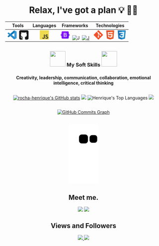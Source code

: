<h1 align='center'>Relax, I've got a plan 💡 👨‍💻</h1>

<div id='lojc' align="center">

| Tools  | Languages | Frameworks  | Technologies |   
|---|---|---|---|
|<div id='lojc' align="center"><img src="https://github.com/devicons/devicon/blob/master/icons/vscode/vscode-original.svg" title="" alt="J" width="30" height="30"/>&nbsp;&nbsp;<img src="https://github.com/MateusHoffman/MateusHoffman/blob/main/img/GitHub.svg" class="devicon-github-original" title="" alt="J" width="30" height="30" background-color="white"/></div>|<div id='lojc' align="center"><img src="https://github.com/devicons/devicon/blob/master/icons/javascript/javascript-original.svg" title="" alt="J" width="30" height="30"/></div>|<div id='lojc' align="center"><img src="https://github.com/devicons/devicon/blob/master/icons/bootstrap/bootstrap-original.svg" title="" alt="J" width="30" height="30"/>&nbsp;&nbsp;<img src="https://cdn.jsdelivr.net/gh/devicons/devicon/icons/jest/jest-plain.svg" alt="J" width="30" height="30" />&nbsp;&nbsp;<a href="https://jquery.com/" target="_blank" rel="noreferrer"><img src="https://raw.githubusercontent.com/danielcranney/readme-generator/main/public/icons/skills/jquery-colored.svg" alt="J" width="30" height="30" alt="JQuery"/></div>|<div id='lojc' align="center"><img src="https://github.com/devicons/devicon/blob/master/icons/git/git-original.svg" title="" alt="J" width="30" height="30"/>&nbsp;&nbsp;<img src="https://github.com/devicons/devicon/blob/master/icons/html5/html5-original.svg" title="" alt="J" width="30" height="30"/>&nbsp;&nbsp;<img src="https://github.com/devicons/devicon/blob/master/icons/css3/css3-original.svg" title="" alt="J" width="30" height="30"/></div></div>| 

##

<div>
	<h3 align="center">
		<img src="https://cdn-icons-png.flaticon.com/512/3062/3062533.png" width="50px" height="50px">
		 My Soft Skills 
		<img src="https://blog.peoplefirstps.com/hubfs/226%20-%20Data.png" width="50px" height="50px">
	<h3>
	<h4 align="center">Creativity, leadership, communication, collaboration, emotional intelligence, critical thinking<h4>
</div>

##

<div align='center'>	
<a href="http://www.github.com/rocha-henrique"><img height="165em" src="https://github-readme-stats.vercel.app/api?username=rocha-henrique&show_icons=true&hide=&count_private=true&title_color=facc15&text_color=facc15&icon_color=f97316&bg_color=000000&hide_border=true&show_icons=true" alt="rocha-henrique's GitHub stats" /></a>
<a href="http://www.github.com/rocha-henrique"><img height="165em" src="https://github-readme-streak-stats.herokuapp.com/?user=rocha-henrique&stroke=facc15&background=000000&ring=facc15&fire=facc15&currStreakNum=facc15&currStreakLabel=facc15&sideNums=facc15&sideLabels=facc15&dates=facc15&hide_border=true" /></a>
<img heigt="165em" alt="Henrique's Top Languages" src="https://github-readme-stats.vercel.app/api/top-langs/?username=rocha-henrique&langs_count=8&count_private=true&layout=compact&theme=highcontrast&hide_border=true&custom_title=GitHub%20Commits%20Graph"/>
<a href="https://github.com/rocha-henrique/trybe-exercicios" align="left"><img width="465px" heigth="200em" src="https://github-readme-stats.vercel.app/api/pin/?username=rocha-henrique&repo=trybe-exercicios&title_color=facc15&text_color=facc15&icon_color=f97316&bg_color=000000&hide_border=true&locale=en" /></a>
	
##
	
<a href="http://www.github.com/rocha-henrique"><img src="https://activity-graph.herokuapp.com/graph?username=rocha-henrique&bg_color=000000&color=facc15&line=f97316&point=facc15&area_color=000000&area=true&hide_border=true&custom_title=GitHub%20Commits%20Graph" alt="GitHub Commits Graph" /></a>
</div>

##

![Snake animation](https://github.com/rocha-henrique/rocha-henrique/blob/output/github-contribution-grid-snake.svg)

## Meet me.
  
<div align="center">  
  <a href="https://www.instagram.com/henrique.rocha_/" target="_blank"><img src="https://img.shields.io/badge/-Instagram-%23E4405F?style=for-the-badge&logo=instagram&logoColor=white" target="_blank"></a> <a href="https://www.linkedin.com/in/henrique-rocha-394295161/" target="_blank"><img src="https://img.shields.io/badge/-LinkedIn-%230077B5?style=for-the-badge&logo=linkedin&logoColor=white" target="_blank"></a> 
</div> 

## Views and Followers
<div align="center">
	<a href="https://github.com/Meghna-DAS/github-profile-views-counter"><img src="https://komarev.com/ghpvc/?username=rocha-henrique&style=for-the-badge&color=f97316&labelColor=000000">
	</a><a href="https://www.github.com/rocha-henrique" target="_blank" rel="noreferrer"><img
src="https://img.shields.io/github/followers/rocha-henrique?logo=github&style=for-the-badge&color=f97316&labelColor=000000" /></a>
</div> 


